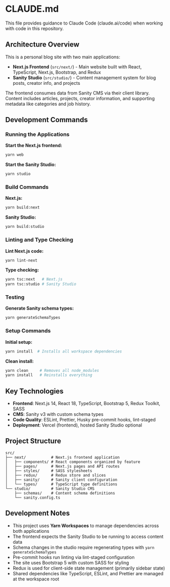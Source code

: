 # CLAUDE.md

This file provides guidance to Claude Code (claude.ai/code) when working with code in this repository.

## Architecture Overview

This is a personal blog site with two main applications:
- **Next.js Frontend** (`src/next/`) - Main website built with React, TypeScript, Next.js, Bootstrap, and Redux
- **Sanity Studio** (`src/studio/`) - Content management system for blog posts, creator info, and projects

The frontend consumes data from Sanity CMS via their client library. Content includes articles, projects, creator information, and supporting metadata like categories and job history.

## Development Commands

### Running the Applications

**Start the Next.js frontend:**
```bash
yarn web
```

**Start the Sanity Studio:**
```bash
yarn studio
```

### Build Commands

**Next.js:**
```bash
yarn build:next
```

**Sanity Studio:**
```bash
yarn build:studio
```

### Linting and Type Checking

**Lint Next.js code:**
```bash
yarn lint-next
```

**Type checking:**
```bash
yarn tsc:next   # Next.js
yarn tsc:studio # Sanity Studio
```

### Testing

**Generate Sanity schema types:**
```bash
yarn generateSchemaTypes
```

### Setup Commands

**Initial setup:**
```bash
yarn install  # Installs all workspace dependencies
```

**Clean install:**
```bash
yarn clean     # Removes all node_modules
yarn install   # Reinstalls everything
```

## Key Technologies

- **Frontend**: Next.js 14, React 18, TypeScript, Bootstrap 5, Redux Toolkit, SASS
- **CMS**: Sanity v3 with custom schema types
- **Code Quality**: ESLint, Prettier, Husky pre-commit hooks, lint-staged
- **Deployment**: Vercel (frontend), hosted Sanity Studio optional

## Project Structure

```
src/
├── next/           # Next.js frontend application
│   ├── components/ # React components organized by feature
│   ├── pages/      # Next.js pages and API routes
│   ├── styles/     # SASS stylesheets
│   ├── redux/      # Redux store and slices
│   ├── sanity/     # Sanity client configuration
│   └── types/      # TypeScript type definitions
└── studio/         # Sanity Studio CMS
    ├── schemas/    # Content schema definitions
    └── sanity.config.ts
```

## Development Notes

- This project uses **Yarn Workspaces** to manage dependencies across both applications
- The frontend expects the Sanity Studio to be running to access content data
- Schema changes in the studio require regenerating types with `yarn generateSchemaTypes`
- Pre-commit hooks run linting via lint-staged configuration
- The site uses Bootstrap 5 with custom SASS for styling
- Redux is used for client-side state management (primarily sidebar state)
- Shared dependencies like TypeScript, ESLint, and Prettier are managed at the workspace root